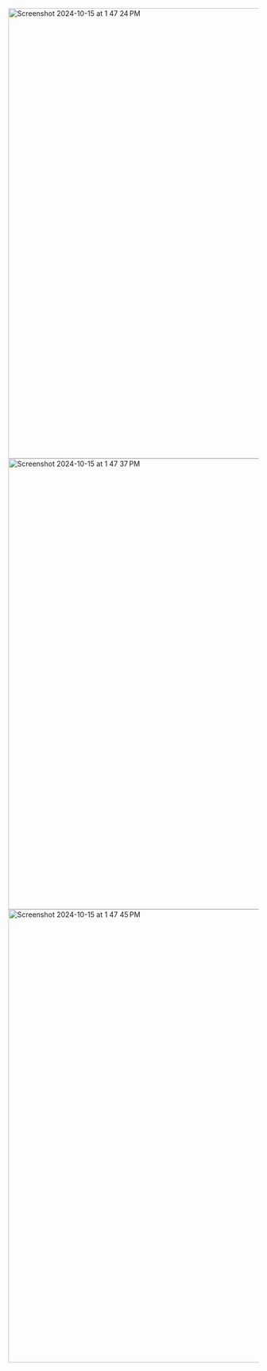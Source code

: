 <img width="906" alt="Screenshot 2024-10-15 at 1 47 24 PM" src="https://github.com/user-attachments/assets/f1c7a1ed-4528-4299-9bc9-e421f34e0b1e">

<img width="907" alt="Screenshot 2024-10-15 at 1 47 37 PM" src="https://github.com/user-attachments/assets/6d92b972-3988-47c0-a95f-d8a4cd5f1e61">

<img width="912" alt="Screenshot 2024-10-15 at 1 47 45 PM" src="https://github.com/user-attachments/assets/3bf38efa-5826-4025-b717-35d74295734a">
